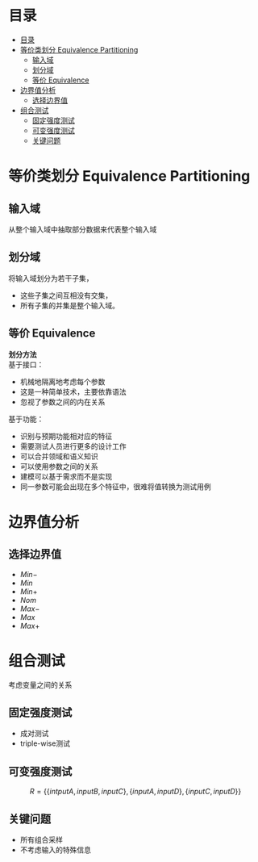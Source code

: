 # 目录
- [目录](#%e7%9b%ae%e5%bd%95)
- [等价类划分 Equivalence Partitioning](#%e7%ad%89%e4%bb%b7%e7%b1%bb%e5%88%92%e5%88%86-equivalence-partitioning)
  - [输入域](#%e8%be%93%e5%85%a5%e5%9f%9f)
  - [划分域](#%e5%88%92%e5%88%86%e5%9f%9f)
  - [等价 Equivalence](#%e7%ad%89%e4%bb%b7-equivalence)
- [边界值分析](#%e8%be%b9%e7%95%8c%e5%80%bc%e5%88%86%e6%9e%90)
  - [选择边界值](#%e9%80%89%e6%8b%a9%e8%be%b9%e7%95%8c%e5%80%bc)
- [组合测试](#%e7%bb%84%e5%90%88%e6%b5%8b%e8%af%95)
  - [固定强度测试](#%e5%9b%ba%e5%ae%9a%e5%bc%ba%e5%ba%a6%e6%b5%8b%e8%af%95)
  - [可变强度测试](#%e5%8f%af%e5%8f%98%e5%bc%ba%e5%ba%a6%e6%b5%8b%e8%af%95)
  - [关键问题](#%e5%85%b3%e9%94%ae%e9%97%ae%e9%a2%98)

# 等价类划分 Equivalence Partitioning

## 输入域
从整个输入域中抽取部分数据来代表整个输入域

## 划分域
将输入域划分为若干子集，
- 这些子集之间互相没有交集，
- 所有子集的并集是整个输入域。

## 等价 Equivalence
**划分方法**  
基于接口：
- 机械地隔离地考虑每个参数
- 这是一种简单技术，主要依靠语法
- 忽视了参数之间的内在关系  

基于功能：
- 识别与预期功能相对应的特征
- 需要测试人员进行更多的设计工作
- 可以合并领域和语义知识
- 可以使用参数之间的关系
- 建模可以基于需求而不是实现
- 同一参数可能会出现在多个特征中，很难将值转换为测试用例

# 边界值分析

## 选择边界值
- $Min-$  
- $Min$  
- $Min+$  
- $Nom$  
- $Max-$  
- $Max$  
- $Max+$

# 组合测试
考虑变量之间的关系

##  固定强度测试
- 成对测试
-  triple-wise测试

## 可变强度测试

$$
R = \{\{intput A, input B, input C\}, \{input A, input D\},\{input C, input D\}\}
$$

## 关键问题
- 所有组合采样
- 不考虑输入的特殊信息


